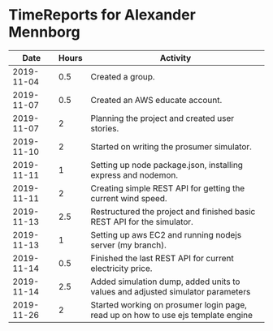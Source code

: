 # TimeReports for Alexander Mennborg

| Date        | Hours   | Activity                                                                          |
| ----------- | ------- |-----------------------------------------------------------------------------------|
| 2019-11-04  | 0.5     | Created a group.                                                                  |
| 2019-11-07  | 0.5     | Created an AWS educate account.                                                   |
| 2019-11-07  | 2       | Planning the project and created user stories.                                    |
| 2019-11-10  | 2       | Started on writing the prosumer simulator.                                        |
| 2019-11-11  | 1       | Setting up node package.json, installing express and nodemon.                     |
| 2019-11-11  | 2       | Creating simple REST API for getting the current wind speed.                      |
| 2019-11-13  | 2.5     | Restructured the project and finished basic REST API for the simulator.           |
| 2019-11-13  | 1       | Setting up aws EC2 and running nodejs server (my branch).                         |
| 2019-11-14  | 0.5     | Finished the last REST API for current electricity price.                         |
| 2019-11-14  | 2.5     | Added simulation dump, added units to values and adjusted simulator parameters    |
| 2019-11-26  | 2       | Started working on prosumer login page, read up on how to use ejs template engine |
